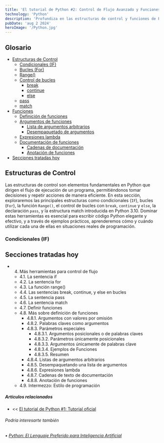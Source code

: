 ```yaml
---
title: 'El tutorial de Python #2: Control de Flujo Avanzado y Funciones'
technology: 'Python'
description: 'Profundiza en las estructuras de control y funciones de Python. Aprende sobre condicionales, bucles, funciones lambda y más para escribir código más eficiente y elegante.'
pubDate: 'aug 2 2024'
heroImage: '/Python.jpg'
---
```

## Glosario
- [Estructuras de Control](#estructuras-de-control)
    - [Condicionales (IF)](#condicionales-if)
    - [Bucles (For)](#bucles-for)
    - [Range()](#range)
    - [Control de bucles](#control-de-bucles)
        - [break](#break)
        - [continue](#continue)
        - [else](#else)
    - [pass](#pass)
    - [match](#match)
- [Funciones](#funciones)
    - [Definición de funciones](#definición-de-funciones)
    - [Argumentos de funciones](#argumentos-de-funciones)
        - [Lista de argumentos arbitrarios](#lista-de-argumentos-arbitrarios)
        - [Desempaquetado de argumentos](#desempaquetado-de-argumentos)
    - [Expresiones lambda](#expresiones-lambda)
    - [Documentación de funciones](#documentación-de-funciones)
        - [Cadenas de documentación](#cadenas-de-documentación)
        - [Anotación de funciones](#anotación-de-funciones)
- [Secciones tratadas hoy](#secciones-tratadas-hoy)

## Estructuras de Control
Las estructuras de control son elementos fundamentales en Python que dirigen el flujo de ejecución de un programa, permitiéndonos tomar decisiones y repetir acciones de manera eficiente. En esta sección, exploraremos las principales estructuras como condicionales (`IF`), bucles (`For`), la función `Range()`, el control de bucles con `break`, `continue` y `else`, la declaración `pass`, y la estructura match introducida en Python 3.10. Dominar estas herramientas es esencial para escribir código Python elegante y efectivo, y a través de ejemplos prácticos, aprenderemos cómo y cuándo utilizar cada una de ellas en situaciones reales de programación.

### Condicionales (IF)

## Secciones tratadas hoy
- 4. Más herramientas para control de flujo
    - 4.1. La sentencia if
    - 4.2. La sentencia for
    - 4.3. La función range()
    - 4.4. Las sentencias break, continue, y else en bucles
    - 4.5. La sentencia pass
    - 4.6. La sentencia match
    - 4.7. Definir funciones
    - 4.8. Más sobre definición de funciones
        - 4.8.1. Argumentos con valores por omisión
        - 4.8.2. Palabras claves como argumentos
        - 4.8.3. Parámetros especiales
            - 4.8.3.1. Argumentos posicionales o de palabras claves
            - 4.8.3.2. Parámetros únicamente posicionales
            - 4.8.3.3. Argumentos únicamente de palabras clave
            - 4.8.3.4. Ejemplos de Funciones
            - 4.8.3.5. Resumen
        - 4.8.4. Listas de argumentos arbitrarios
        - 4.8.5. Desempaquetando una lista de argumentos
        - 4.8.6. Expresiones lambda
        - 4.8.7. Cadenas de texto de documentación
        - 4.8.8. Anotación de funciones
    - 4.9. Intermezzo: Estilo de programación

##### Artículos relacionados
- << [El tutorial de Python #1: Tutorial oficial](/blog/python/tutorial-python/)

###### Podría interesarte también
###### • [Python: El Lenguaje Preferido para Inteligencia Artificial](/blog/python/)